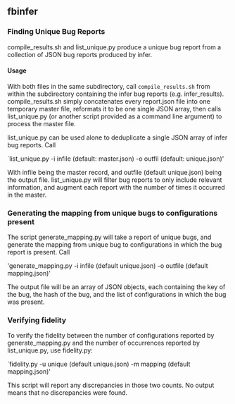 ## fbinfer

### Finding Unique Bug Reports

compile_results.sh and list_unique.py produce a unique bug report from a collection of JSON bug reports produced by infer.

#### Usage

With both files in the same subdirectory, call `compile_results.sh` from within the subdirectory containing the infer bug reports (e.g. infer_results). compile_results.sh simply concatenates every report.json file into one temporary master file, reformats it to be one single JSON array, then calls list_unique.py (or another script provided as a command line argument) to process the master file.

list_unique.py can be used alone to deduplicate a single JSON array of infer bug reports. Call

`list_unique.py -i infile (default: master.json) -o outfil (default: unique.json)'

With infile being the master record, and outfile (default unique.json) being the output file. list_unique.py will filter bug reports to only include relevant information, and augment each report with the number of times it occurred in the master.

### Generating the mapping from unique bugs to configurations present

The script generate_mapping.py will take a report of unique bugs, and generate the mapping from unique bug to configurations in which the bug report is present. Call

'generate_mapping.py -i infile (default unique.json) -o outfile (default mapping.json)'

The output file will be an array of JSON objects, each containing the key of the bug, the hash of the bug, and the list of configurations in which the bug was present.

### Verifying fidelity

To verify the fidelity between the number of configurations reported by generate_mapping.py and the number of occurrences reported by list_unique.py, use fidelity.py:

`fidelity.py -u unique (default unique.json) -m mapping (default mapping.json)'

This script will report any discrepancies in those two counts. No output means that no discrepancies were found.
